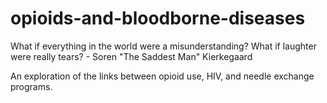 # opioids-and-bloodborne-diseases
What if everything in the world were a misunderstanding? What if laughter were really tears? - Soren "The Saddest Man" Kierkegaard

An exploration of the links between opioid use, HIV, and needle exchange programs.